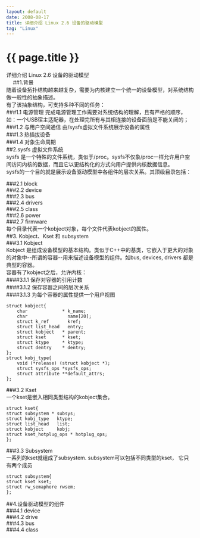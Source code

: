 ```yaml
---
layout: default
date: 2008-08-17
title: 详细介绍 Linux 2.6 设备的驱动模型
tag: "Linux"
---
```


# {{ page.title }}
详细介绍 Linux 2.6 设备的驱动模型  
　
##1.背景  
随着设备拓扑结构越来越复杂，需要为内核建立一个统一的设备模型，对系统结构做一般性的抽象描述。  
有了该抽象结构，可支持多种不同的任务：  
###1.1 电源管理 完成电源管理工作需要对系统结构的理解，且有严格的顺序，如：一个USB宿主适配器，在处理完所有与其相连接的设备面前是不能关闭的；  
###1.2 与用户空间通信 由/sysfs虚拟文件系统展示设备的属性  
###1.3 热插拔设备  
###1.4 对象生命周期  
##2.sysfs 虚拟文件系统  
sysfs 是一个特殊的文件系统，类似于/proc。sysfs不仅象/proc一样允许用户空间访问内核的数据，而且它以更结构化的方式向用户提供内核数据信息。  
sysfs的一个目的就是展示设备驱动模型中各组件的层次关系。其顶级目录包括：  
  
  
###2.1 block  
###2.2 device  
###2.3 bus  
###2.4 drivers  
###2.5 class  
###2.6 power  
###2.7 firmware  
每个目录代表一个kobject对象，每个文件代表kobject的属性。  
##3. Kobject、Kset 和 subsystem  
###3.1 Kobject  
Kobject 是组成设备模型的基本结构。类似于C++中的基类，它嵌入于更大的对象的对象中--所谓的容器--用来描述设备模型的组件。如bus, devices, drivers 都是典型的容器。  
容器有了kobject之后，允许内核：  
####3.1.1 保存对容器的引用计数  
####3.1.2 保存容器之间的层次关系  
####3.1.3 为每个容器的属性提供一个用户视图  
  
  
	struct kobject{  
		char             * k_name;  
		char               name[20];  
		struct k_ref       kref;  
		struct list_head   entry;  
		struct kobject   * parent;  
		struct kset      * kset;  
		struct ktype     * ktype;  
		struct dentry    * dentry;  
	};  
	struct kobj_type{  
		void (*release) (struct kobject *);  
		struct sysfs_ops *sysfs_ops;  
		struct attribute **default_attrs;  
	};  
###3.2 Kset  
一个kset是嵌入相同类型结构的kobject集合。  
  
  
	struct kset{  
	struct subsystem * subsys;  
	struct kobj_type   ktype;  
	struct list_head   list;  
	struct kobject     kobj;  
	struct kset_hotplug_ops * hotplug_ops;  
	};  
###3.3 Subsystem  
一系列的kset就组成了subsystem. subsystem可以包括不同类型的kset， 它只有两个成员  
  
  
	struct subsystem{  
	struct kset kset;  
	struct rw_semaphore rwsem;  
	};  
##4.设备驱动模型的组件  
###4.1 device  
###4.2 drive  
###4.3 bus  
###4.4 class  
  